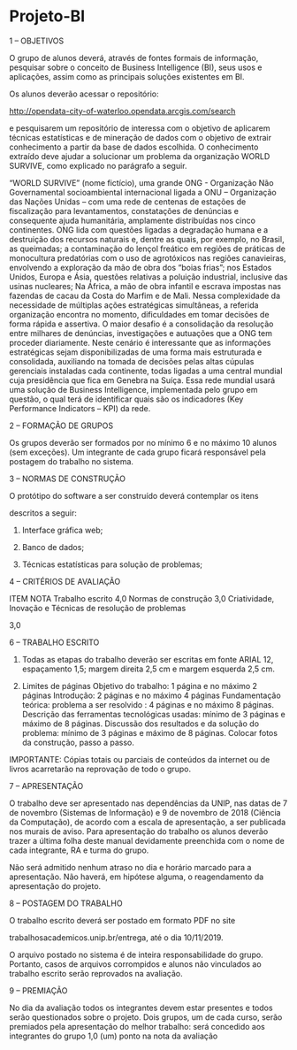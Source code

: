 # Projeto-BI
1 – OBJETIVOS

O grupo de alunos deverá, através de fontes formais de informação, pesquisar
sobre o conceito de Business Intelligence (BI), seus usos e aplicações, assim como as
principais soluções existentes em BI.

Os alunos deverão acessar o repositório:

http://opendata-city-of-waterloo.opendata.arcgis.com/search

e pesquisarem um repositório de interessa com o objetivo de aplicarem
técnicas estatísticas e de mineração de dados com o objetivo de extrair conhecimento
a partir da base de dados escolhida. O conhecimento extraído deve ajudar a
solucionar um problema da organização WORLD SURVIVE, como explicado no
parágrafo a seguir.

“WORLD SURVIVE” (nome fictício), uma grande ONG - Organização Não
Governamental socioambiental internacional ligada a ONU – Organização das Nações
Unidas – com uma rede de centenas de estações de fiscalização para levantamentos,
constatações de denúncias e consequente ajuda humanitária, amplamente distribuídas
nos cinco continentes. ONG lida com questões ligadas a degradação humana e a
destruição dos recursos naturais e, dentre as quais, por exemplo, no Brasil, as
queimadas; a contaminação do lençol freático em regiões de práticas de monocultura
predatórias com o uso de agrotóxicos nas regiões canavieiras, envolvendo a
exploração da mão de obra dos “boias frias”; nos Estados Unidos, Europa e Ásia,
questões relativas a poluição industrial, inclusive das usinas nucleares; Na África, a
mão de obra infantil e escrava impostas nas fazendas de cacau da Costa do Marfim e
de Mali. Nessa complexidade da necessidade de múltiplas ações estratégicas
simultâneas, a referida organização encontra no momento, dificuldades em tomar
decisões de forma rápida e assertiva. O maior desafio é a consolidação da resolução
entre milhares de denúncias, investigações e autuações que a ONG tem proceder
diariamente. Neste cenário é interessante que as informações estratégicas sejam
disponibilizadas de uma forma mais estruturada e consolidada, auxiliando na tomada
de decisões pelas altas cúpulas gerenciais instaladas cada continente, todas ligadas a
uma central mundial cuja presidência que fica em Genebra na Suíça. Essa rede
mundial usará uma solução de Business Intelligence, implementada pelo grupo em
questão, o qual terá de identificar quais são os indicadores (Key Performance
Indicators – KPI) da rede.

2 – FORMAÇÃO DE GRUPOS

Os grupos deverão ser formados por no mínimo 6 e no máximo 10
alunos (sem exceções). Um integrante de cada grupo ficará responsável pela
postagem do trabalho no sistema.

3 – NORMAS DE CONSTRUÇÃO

O protótipo do software a ser construído deverá contemplar os itens

descritos a seguir:

1) Interface gráfica web;

2) Banco de dados;
3) Técnicas estatísticas para solução de problemas;

4 – CRITÉRIOS DE AVALIAÇÃO

ITEM NOTA
Trabalho escrito 4,0
Normas de construção 3,0
Criatividade, Inovação e Técnicas de
resolução de problemas

3,0

6 – TRABALHO ESCRITO

1. Todas as etapas do trabalho deverão ser escritas em fonte ARIAL 12,
espaçamento 1,5; margem direita 2,5 cm e margem esquerda 2,5 cm.

2. Limites de páginas
Objetivo do trabalho: 1 página e no máximo 2 páginas
Introdução: 2 páginas e no máximo 4 páginas
Fundamentação teórica: problema a ser resolvido : 4 páginas e no máximo 8
páginas.
Descrição das ferramentas tecnológicas usadas: mínimo de 3 páginas e
máximo de 8 páginas.
Discussão dos resultados e da solução do problema: mínimo de 3 páginas e
máximo de 8 páginas. Colocar fotos da construção, passo a passo.

IMPORTANTE: Cópias totais ou parciais de conteúdos da internet ou de livros
acarretarão na reprovação de todo o grupo.

7 – APRESENTAÇÃO

O trabalho deve ser apresentado nas dependências da UNIP, nas
datas de 7 de novembro (Sistemas de Informação) e 9 de novembro de
2018 (Ciência da Computação), de acordo com a escala de apresentação, a
ser publicada nos murais de aviso. Para apresentação do trabalho os alunos
deverão trazer a última folha deste manual devidamente preenchida com o
nome de cada integrante, RA e turma do grupo.

Não será admitido nenhum atraso no dia e horário marcado
para a apresentação. Não haverá, em hipótese alguma, o reagendamento
da apresentação do projeto.

8 – POSTAGEM DO TRABALHO

O trabalho escrito deverá ser postado em formato PDF no site

trabalhosacademicos.unip.br/entrega, até o dia 10/11/2019.

O arquivo postado no sistema é de inteira responsabilidade do
grupo. Portanto, casos de arquivos corrompidos e alunos não vinculados ao
trabalho escrito serão reprovados na avaliação.

9 – PREMIAÇÃO

No dia da avaliação todos os integrantes devem estar presentes e
todos serão questionados sobre o projeto. Dois grupos, um de cada curso,
serão premiados pela apresentação do melhor trabalho: será concedido aos
integrantes do grupo 1,0 (um) ponto na nota da avaliação
